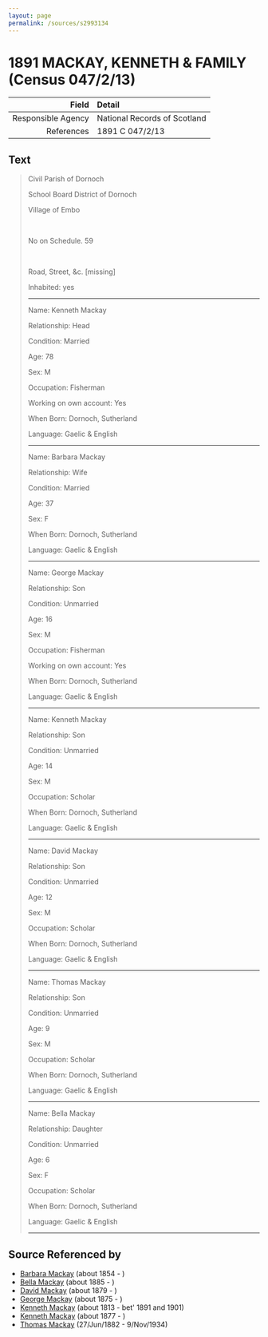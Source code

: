 ```yaml
---
layout: page
permalink: /sources/s2993134
---
```


# 1891 MACKAY, KENNETH & FAMILY (Census 047/2/13)

Field | Detail
---:|:---
Responsible Agency | National Records of Scotland
References | 1891 C 047/2/13

## Text

> Civil Parish of Dornoch
>
> School Board District of Dornoch
>
> Village of Embo
>
> <br/>
>
> No on Schedule. 59
>
> <br/>
>
> Road, Street, &c. [missing]
>
> Inhabited: yes
>
> ---
>
> Name: Kenneth Mackay
>
> Relationship: Head
>
> Condition: Married
>
> Age: 78
>
> Sex: M
>
> Occupation: Fisherman
>
> Working on own account: Yes
>
> When Born: Dornoch, Sutherland
>
> Language: Gaelic & English
>
> ---
>
> Name: Barbara Mackay
>
> Relationship: Wife
>
> Condition: Married
>
> Age: 37
>
> Sex: F
>
> When Born: Dornoch, Sutherland
>
> Language: Gaelic & English
>
> ---
>
> Name: George Mackay
>
> Relationship: Son
>
> Condition: Unmarried
>
> Age: 16
>
> Sex: M
>
> Occupation: Fisherman
>
> Working on own account: Yes
>
> When Born: Dornoch, Sutherland
>
> Language: Gaelic & English
>
> ---
>
> Name: Kenneth Mackay
>
> Relationship: Son
>
> Condition: Unmarried
>
> Age: 14
>
> Sex: M
>
> Occupation: Scholar
>
> When Born: Dornoch, Sutherland
>
> Language: Gaelic & English
>
> ---
>
> Name: David Mackay
>
> Relationship: Son
>
> Condition: Unmarried
>
> Age: 12
>
> Sex: M
>
> Occupation: Scholar
>
> When Born: Dornoch, Sutherland
>
> Language: Gaelic & English
>
> ---
>
> Name: Thomas Mackay
>
> Relationship: Son
>
> Condition: Unmarried
>
> Age: 9
>
> Sex: M
>
> Occupation: Scholar
>
> When Born: Dornoch, Sutherland
>
> Language: Gaelic & English
>
> ---
>
> Name: Bella Mackay
>
> Relationship: Daughter
>
> Condition: Unmarried
>
> Age: 6
>
> Sex: F
>
> Occupation: Scholar
>
> When Born: Dornoch, Sutherland
>
> Language: Gaelic & English
>
> ---
>

## Source Referenced by

* [Barbara Mackay](../people/@53955929@-barbara-mackay-b1854-d.md) (about 1854 - )
* [Bella Mackay](../people/@54814674@-bella-mackay-b1885-d.md) (about 1885 - )
* [David Mackay](../people/@66349958@-david-mackay-b1879-d.md) (about 1879 - )
* [George Mackay](../people/@46319502@-george-mackay-b1875-d.md) (about 1875 - )
* [Kenneth Mackay](../people/@43646316@-kenneth-mackay-b1813-d1891~1901.md) (about 1813 - bet' 1891 and 1901)
* [Kenneth Mackay](../people/@38140776@-kenneth-mackay-b1877-d.md) (about 1877 - )
* [Thomas Mackay](../people/@5045152@-thomas-mackay-b1882-6-27-d1934-11-9.md) (27/Jun/1882 - 9/Nov/1934)
